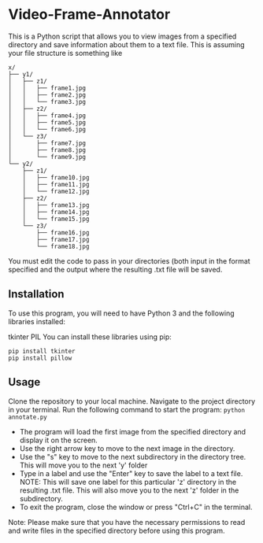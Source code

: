 # Video-Frame-Annotator
This is a Python script that allows you to view images from a specified directory and save information about them to a text file. This is assuming your file structure is something like 
```
x/
├── y1/
│   ├── z1/
│   │   ├── frame1.jpg
│   │   ├── frame2.jpg
│   │   └── frame3.jpg
│   ├── z2/
│   │   ├── frame4.jpg
│   │   ├── frame5.jpg
│   │   └── frame6.jpg
│   └── z3/
│       ├── frame7.jpg
│       ├── frame8.jpg
│       └── frame9.jpg
└── y2/
    ├── z1/
    │   ├── frame10.jpg
    │   ├── frame11.jpg
    │   └── frame12.jpg
    ├── z2/
    │   ├── frame13.jpg
    │   ├── frame14.jpg
    │   └── frame15.jpg
    └── z3/
        ├── frame16.jpg
        ├── frame17.jpg
        └── frame18.jpg
```
You must edit the code to pass in your directories (both input in the format specified and the output where the resulting .txt file will be saved.

## Installation
To use this program, you will need to have Python 3 and the following libraries installed:

tkinter
PIL
You can install these libraries using pip:
```
pip install tkinter
pip install pillow
```
## Usage
Clone the repository to your local machine.
Navigate to the project directory in your terminal.
Run the following command to start the program: ```python annotate.py```

- The program will load the first image from the specified directory and display it on the screen.
- Use the right arrow key to move to the next image in the directory.
- Use the "s" key to move to the next subdirectory in the directory tree. This will move you to the next 'y' folder
- Type in a label and use the "Enter" key to save the label to a text file. NOTE: This will save one label for this particular 'z' directory in the resulting .txt file. This will also move you to the next 'z' folder in the subdirectory.
- To exit the program, close the window or press "Ctrl+C" in the terminal.

Note: Please make sure that you have the necessary permissions to read and write files in the specified directory before using this program.
